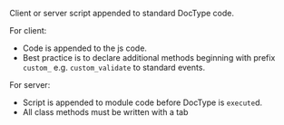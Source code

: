 Client or server script appended to standard DocType code.

For client:

- Code is appended to the js code.
- Best practice is to declare additional methods beginning with prefix `custom_` e.g. `custom_validate` to standard events.

For server:

- Script is appended to module code before DocType is `execute`d. 
- All class methods must be written with a tab